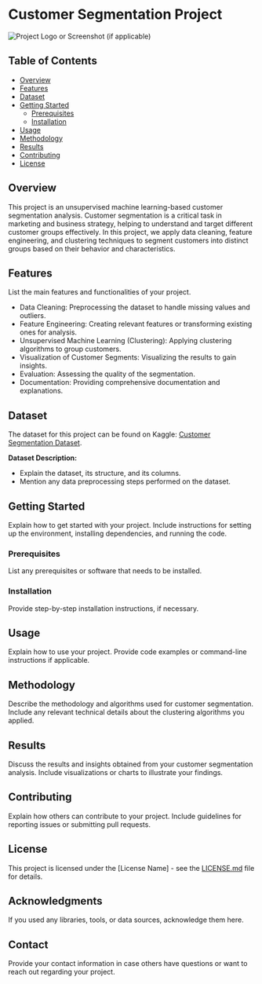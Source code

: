 # Customer Segmentation Project

![Project Logo or Screenshot (if applicable)](link_to_image_or_screenshot.png)

## Table of Contents
- [Overview](#overview)
- [Features](#features)
- [Dataset](#dataset)
- [Getting Started](#getting-started)
  - [Prerequisites](#prerequisites)
  - [Installation](#installation)
- [Usage](#usage)
- [Methodology](#methodology)
- [Results](#results)
- [Contributing](#contributing)
- [License](#license)

## Overview
This project is an unsupervised machine learning-based customer segmentation analysis. Customer segmentation is a critical task in marketing and business strategy, helping to understand and target different customer groups effectively. In this project, we apply data cleaning, feature engineering, and clustering techniques to segment customers into distinct groups based on their behavior and characteristics.

## Features
List the main features and functionalities of your project.

- Data Cleaning: Preprocessing the dataset to handle missing values and outliers.
- Feature Engineering: Creating relevant features or transforming existing ones for analysis.
- Unsupervised Machine Learning (Clustering): Applying clustering algorithms to group customers.
- Visualization of Customer Segments: Visualizing the results to gain insights.
- Evaluation: Assessing the quality of the segmentation.
- Documentation: Providing comprehensive documentation and explanations.

## Dataset
The dataset for this project can be found on Kaggle: [Customer Segmentation Dataset](https://www.kaggle.com/datasets/vjchoudhary7/customer-segmentation-tutorial-in-python).

**Dataset Description:**
- Explain the dataset, its structure, and its columns.
- Mention any data preprocessing steps performed on the dataset.

## Getting Started
Explain how to get started with your project. Include instructions for setting up the environment, installing dependencies, and running the code.

### Prerequisites
List any prerequisites or software that needs to be installed.

### Installation
Provide step-by-step installation instructions, if necessary.

## Usage
Explain how to use your project. Provide code examples or command-line instructions if applicable.

## Methodology
Describe the methodology and algorithms used for customer segmentation. Include any relevant technical details about the clustering algorithms you applied.

## Results
Discuss the results and insights obtained from your customer segmentation analysis. Include visualizations or charts to illustrate your findings.

## Contributing
Explain how others can contribute to your project. Include guidelines for reporting issues or submitting pull requests.

## License
This project is licensed under the [License Name] - see the [LICENSE.md](LICENSE.md) file for details.

## Acknowledgments
If you used any libraries, tools, or data sources, acknowledge them here.

## Contact
Provide your contact information in case others have questions or want to reach out regarding your project.
